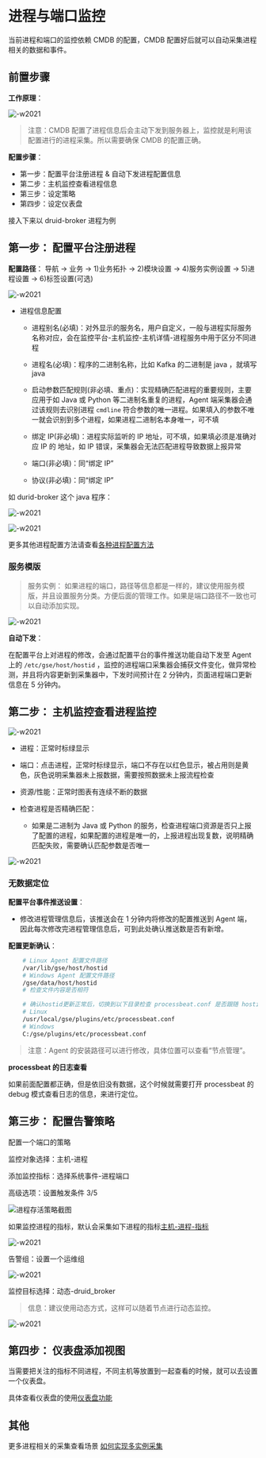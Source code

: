# 进程与端口监控

当前进程和端口的监控依赖 CMDB 的配置，CMDB 配置好后就可以自动采集进程相关的数据和事件。

## 前置步骤

**工作原理**：

![-w2021](media/15782901072262.jpg)

> 注意：CMDB 配置了进程信息后会主动下发到服务器上，监控就是利用该配置进行的进程采集。所以需要确保 CMDB 的配置正确。

**配置步骤**：

* 第一步：配置平台注册进程 & 自动下发进程配置信息
* 第二步：主机监控查看进程信息
* 第三步：设定策略
* 第四步：设定仪表盘

接入下来以 druid-broker 进程为例

## 第一步： 配置平台注册进程

**配置路径**： 导航  →  业务  →  1)业务拓扑  →  2)模块设置  →  4)服务实例设置  →  5)进程设置  →  6)标签设置(可选)

![-w2021](media/15795785325657.jpg)

- 进程信息配置

  - 进程别名(必填)：对外显示的服务名，用户自定义，一般与进程实际服务名称对应，会在监控平台-主机监控-主机详情-进程服务中用于区分不同进程

  - 进程名(必填)：程序的二进制名称，比如 Kafka 的二进制是 java ，就填写 java

  - 启动参数匹配规则(非必填、重点)：实现精确匹配进程的重要规则，主要应用于如 Java 或 Python 等二进制名重复的进程，Agent 端采集器会通过该规则去识别进程 `cmdline` 符合参数的唯一进程。如果填入的参数不唯一就会识别到多个进程，如果进程二进制名本身唯一，可不填

  - 绑定 IP(非必填)：进程实际监听的 IP 地址，可不填，如果填必须是准确对应 IP 的 地址，如 IP 错误，采集器会无法匹配进程导致数据上报异常

  - 端口(非必填)：同“绑定 IP”

  - 协议(非必填)：同“绑定 IP”

如 durid-broker 这个 java 程序：

![-w2021](media/15795784620319.jpg)

![-w2021](media/15795779439325.jpg)

更多其他进程配置方法请查看[各种进程配置方法](../functions/addenda/process_cases.md)

### 服务模版

> 服务实例： 如果进程的端口，路径等信息都是一样的，建议使用服务模版，并且设置服务分类。方便后面的管理工作。如果是端口路径不一致也可以自动添加实现。

![-w2021](media/15795766656745.jpg)

**自动下发**：

在配置平台上对进程的修改，会通过配置平台的事件推送功能自动下发至 Agent 上的 `/etc/gse/host/hostid` ，监控的进程端口采集器会捕获文件变化，做异常检测，并且将内容更新到采集器中，下发时间预计在 2 分钟内，页面进程端口更新信息在 5 分钟内。

## 第二步： 主机监控查看进程监控

![-w2021](media/15795765869730.jpg)

- 进程：正常时标绿显示

- 端口：点击进程，正常时标绿显示，端口不存在以红色显示，被占用则是黄色，灰色说明采集器未上报数据，需要按照数据未上报流程检查

- 资源/性能：正常时图表有连续不断的数据

- 检查进程是否精确匹配：
   - 如果是二进制为 Java 或 Python 的服务，检查进程端口资源是否只上报了配置的进程，如果配置的进程是唯一的，上报进程出现复数，说明精确匹配失败，需要确认匹配参数是否唯一

![-w2021](media/15795794947955.jpg)


### 无数据定位

**配置平台事件推送设置**：

  - 修改进程管理信息后，该推送会在 1 分钟内将修改的配置推送到 Agent 端，因此每次修改完进程管理信息后，可到此处确认推送数是否有新增。

**配置更新确认**：

```bash
    # Linux Agent 配置文件路径
    /var/lib/gse/host/hostid
    # Windows Agent 配置文件路径
    /gse/data/host/hostid
    # 检查文件内容是否相符

    # 确认hostid更新正常后，切换到以下目录检查 processbeat.conf 是否跟随 hostid 更新配置内容
    # Linux
    /usr/local/gse/plugins/etc/processbeat.conf
    # Windows
    C:/gse/plugins/etc/processbeat.conf
```

> 注意：Agent 的安装路径可以进行修改，具体位置可以查看“节点管理”。

**processbeat 的日志查看**

如果前面配置都正确，但是依旧没有数据，这个时候就需要打开 processbeat 的 debug 模式查看日志的信息，来进行定位。

## 第三步： 配置告警策略

配置一个端口的策略

监控对象选择：主机-进程

添加监控指标：选择系统事件-进程端口

高级选项：设置触发条件 3/5

![进程存活策略截图](media/15833975896530.jpg)

如果监控进程的指标，默认会采集如下进程的指标[主机-进程-指标](../functions/addenda/process-metrics.md)

![-w2021](media/15795777521305.jpg)

告警组：设置一个运维组

![-w2021](media/15795797350812.jpg)

监控目标选择：动态-druid_broker

> 信息：建议使用动态方式，这样可以随着节点进行动态监控。

![-w2021](media/15795777925754.jpg)

## 第四步： 仪表盘添加视图

当需要把关注的指标不同进程，不同主机等放置到一起查看的时候，就可以去设置一个仪表盘。

具体查看仪表盘的使用[仪表盘功能](../functions/report/dashboard.md)

## 其他

更多进程相关的采集查看场景 [如何实现多实例采集](multi_instance_monitor.md)

